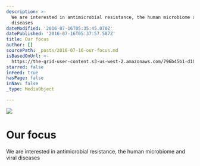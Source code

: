 ```yaml
---
description: >-
  We are interested in antimicrobial resistance, the human microbiome and viral
  diseases
dateModified: '2016-07-16T05:35:45.070Z'
datePublished: '2016-07-16T05:37:57.587Z'
title: Our focus
author: []
sourcePath: _posts/2016-07-16-our-focus.md
isBasedOnUrl: >-
  https://the-grid-user-content.s3-us-west-2.amazonaws.com/796b45b1-d105-4783-b530-61e4cd04c434.png
starred: false
inFeed: true
hasPage: false
inNav: false
_type: MediaObject

---
```

![](https://the-grid-user-content.s3-us-west-2.amazonaws.com/796b45b1-d105-4783-b530-61e4cd04c434.png)

# Our focus

We are interested in antimicrobial resistance, the human microbiome and viral diseases